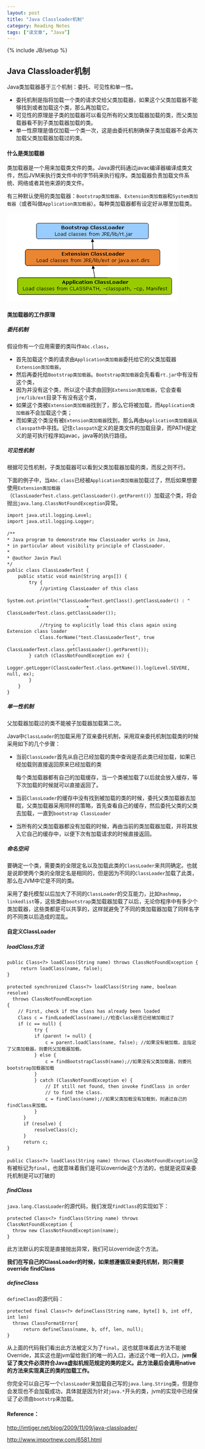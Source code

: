 ```yaml
---
layout: post
title: "Java Classloader机制"
category: Reading Notes
tags: ["读文章", “Java”]
---
```

{% include JB/setup %}

## Java Classloader机制

Java类加载器基于三个机制：委托、可见性和单一性。

- 委托机制是指将加载一个类的请求交给父类加载器，如果这个父类加载器不能够找到或者加载这个类，那么再加载它。
- 可见性的原理是子类的加载器可以看见所有的父类加载器加载的类，而父类加载器看不到子类加载器加载的类。
- 单一性原理是值仅加载一个类一次，这是由委托机制确保子类加载器不会再次加载父类加载器加载过的类。

#### 什么是类加载器

类加载器是一个用来加载类文件的类。Java源代码通过javac编译器编译成类文件，然后JVM来执行类文件中的字节码来执行程序。类加载器负责加载文件系统、网络或者其他来源的类文件。

有三种默认使用的类加载器：`Bootstrap类加载器`、`Extension类加载器`和`System类加载器`（或者叫做`Application类加载器`）。每种类加载器都有设定好从哪里加载类。

![](/img/java_classloader1.png)

#### 类加载器的工作原理
##### 委托机制

假设你有一个应用需要的类叫作`Abc.class`，

- 首先加载这个类的请求由`Application类加载器`委托给它的父类加载器`Extension类加载器`，
- 然后再委托给`Bootstrap类加载器`。`Bootstrap类加载器`会先看看`rt.jar`中有没有这个类，
- 因为并没有这个类，所以这个请求由回到`Extension类加载器`，它会查看`jre/lib/ext`目录下有没有这个类，
- 如果这个类被`Extension类加载器`找到了，那么它将被加载，而`Application类加载器`不会加载这个类；
- 而如果这个类没有被`Extension类加载器`找到，那么再由`Application类加载器`从`classpath`中寻找。记住`classpath`定义的是类文件的加载目录，而PATH是定义的是可执行程序如javac，java等的执行路径。

##### 可见性机制

根据可见性机制，子类加载器可以看到父类加载器加载的类，而反之则不行。

下面的例子中，当`Abc.class`已经被`Application类加载器`加载过了，然后如果想要使用`Extension类加载器`（`ClassLoaderTest.class.getClassLoader().getParent()`）加载这个类，将会抛出`java.lang.ClassNotFoundException`异常。

	import java.util.logging.Level;
	import java.util.logging.Logger;

	/**
 	* Java program to demonstrate How ClassLoader works in Java,
 	* in particular about visibility principle of ClassLoader.
 	*
 	* @author Javin Paul
 	*/
	public class ClassLoaderTest {
    	public static void main(String args[]) {
        	try {          
            	//printing ClassLoader of this class
            	System.out.println("ClassLoaderTest.getClass().getClassLoader() : "
                                 + ClassLoaderTest.class.getClassLoader());

            	//trying to explicitly load this class again using Extension class loader
            	Class.forName("test.ClassLoaderTest", true
                            ,  ClassLoaderTest.class.getClassLoader().getParent());
        	} catch (ClassNotFoundException ex) {
            	Logger.getLogger(ClassLoaderTest.class.getName()).log(Level.SEVERE, null, ex);
        	}
    	}
	}

##### 单一性机制

父加载器加载过的类不能被子加载器加载第二次。

Java中`ClassLoader`的加载采用了双亲委托机制，采用双亲委托机制加载类的时候采用如下的几个步骤：

- 当前`ClassLoader`首先从自己已经加载的类中查询是否此类已经加载，如果已经加载则直接返回原来已经加载的类

	每个类加载器都有自己的加载缓存，当一个类被加载了以后就会放入缓存，等下次加载的时候就可以直接返回了。

- 当前`ClassLoader`的缓存中没有找到被加载的类的时候，委托父类加载器去加载，父类加载器采用同样的策略，首先查看自己的缓存，然后委托父类的父类去加载，一直到`bootstrap ClassLoader`

- 当所有的父类加载器都没有加载的时候，再由当前的类加载器加载，并将其放入它自己的缓存中，以便下次有加载请求的时候直接返回。

##### 命名空间

要确定一个类，需要类的全限定名以及加载此类的`ClassLoader`来共同确定。也就是说即使两个类的全限定名是相同的，但是因为不同的`ClassLoader`加载了此类，那么在JVM中它是不同的类。

采用了委托模型以后加大了不同的`ClassLoader`的交互能力，比如`hashmap`，`linkedlist`等，这些类由`bootstrap`类加载器加载了以后，无论你程序中有多少个类加载器，这些类都是可以共享的，这样就避免了不同的类加载器加载了同样名字的不同类以后造成的混乱。

#### 自定义ClassLoader

##### loadClass方法

	public Class<?> loadClass(String name) throws ClassNotFoundException {
	 	 return loadClass(name, false);
	}

	protected synchronized Class<?> loadClass(String name, boolean resolve)
	  throws ClassNotFoundException
	{
	  	// First, check if the class has already been loaded
	  	Class c = findLoadedClass(name);//检查class是否已经被加载过了
	  	if (c == null) {
		      try {
		      if (parent != null) {
		          c = parent.loadClass(name, false); //如果没有被加载，且指定了父类加载器，则委托父加载器加载。
		      } else {
		          c = findBootstrapClass0(name);//如果没有父类加载器，则委托bootstrap加载器加载
		      }
		      } catch (ClassNotFoundException e) {
		          // If still not found, then invoke findClass in order
		          // to find the class.
		          c = findClass(name);//如果父类加载没有加载到，则通过自己的findClass来加载。
		      }
		  }
		  if (resolve) {
		      resolveClass(c);
		  }
		  return c;
	}

`public Class<?> loadClass(String name) throws ClassNotFoundException`没有被标记为`final`，也就意味着我们是可以override这个方法的，也就是说双亲委托机制是可以打破的

##### findClass

`java.lang.ClassLoader`的源代码，我们发现`findClass`的实现如下：

	protected Class<?> findClass(String name) throws ClassNotFoundException {
	  throw new ClassNotFoundException(name);
	}

此方法默认的实现是直接抛出异常，我们可以override这个方法。

**我们在写自己的ClassLoader的时候，如果想遵循双亲委托机制，则只需要override findClass**

##### defineClass

`defineClass`的源代码：

	protected final Class<?> defineClass(String name, byte[] b, int off, int len)
	  throws ClassFormatError{
	      return defineClass(name, b, off, len, null);
	}


从上面的代码我们看出此方法被定义为了`final`，这也就意味着此方法不能被Override，其实这也是jvm留给我们的唯一的入口，通过这个唯一的入口，j**vm保证了类文件必须符合Java虚拟机规范规定的类的定义。此方法最后会调用native的方法来实现真正的类的加载工作。**

你完全可以自己写一个`classLoader`来加载自己写的`java.lang.String`类，但是你会发现也不会加载成功，具体就是因为针对`java.*`开头的类，jvm的实现中已经保证了必须由`bootstrp`来加载。
























#### Reference：
http://imtiger.net/blog/2009/11/09/java-classloader/

http://www.importnew.com/6581.html